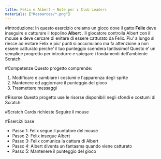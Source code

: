 ```yaml
---
title: Felix e Albert — Note per i Club Leaders
materials: ["Resources/*.png"]
---
```


#Introduzione:
In questo esercizio creiamo un gioco dove il gatto __Felix__ deve inseguire e catturare il topolino __Albert__ . Il giocatore controlla Albert con il mouse e deve cercare di evitare di essere catturato da Felix. Piu' a lungo si riesce ad evitare Felix e piu' punti si accumulano ma fa attenzione a non essere catturato perche' il tuo punteggio scendera tantissimo! Questo e' un semplice progretto per introdurre e spiegare i fondamenti dell'ambiente Scratch.

#Competenze
Questo progetto comprende:

1. Modificare e cambiare i costumi e l'apparenza degli sprite
2. Mantenere ed aggiornare il punteggio del gioco
3. Trasmettere messaggi

#Risorse
Questo progetto use le risorse disponibili negli sfondi e costumi di Scratch

<div class="pagebreak"></div>

#Scratch Cards richieste
Seguire il mouse

#Esercizi base

* Passo 1: Felix segue il puntatore del mouse
* Passo 2: Felix insegue Albert
* Passo 3: Felix comunica la cattura di Albert
* Passo 4: Albert diventa un fantasma quando viene catturato
* Passo 5: Mantenere il punteggio del gioco
